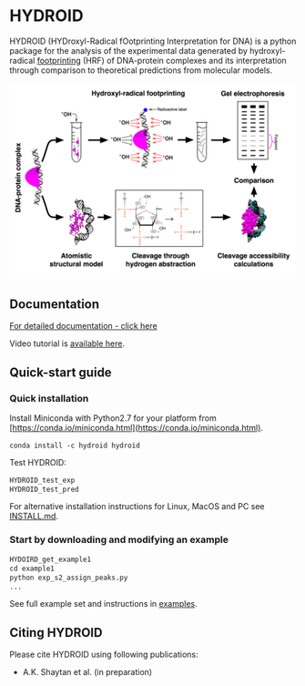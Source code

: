 # HYDROID
HYDROID (HYDroxyl-Radical fOotprinting Interpretation for DNA) is a python package for the analysis of the experimental data generated by hydroxyl-radical [footprinting](https://en.wikipedia.org/wiki/DNA_footprinting) (HRF) of DNA-protein complexes and its interpretation through comparison to theoretical predictions from molecular models.

![HRF](docs/Figure1.png)

## Documentation
[For detailed documentation - click here](docs/INDEX.md)

Video tutorial is [available here](https://www.youtube.com/playlist?list=PL_GHGdsPyn0nVSvrRnyvuvkRCrNBjqeuC).

## Quick-start guide

### Quick installation
Install Miniconda with Python2.7 for your platform from [https://conda.io/miniconda.html](https://conda.io/miniconda.html).

```
conda install -c hydroid hydroid
```

Test HYDROID:

```
HYDROID_test_exp
HYDROID_test_pred
```


For alternative installation instructions for Linux, MacOS and PC see [INSTALL.md](docs/INSTALL.md).

### Start by downloading and modifying an example

```
HYDOIRD_get_example1
cd example1
python exp_s2_assign_peaks.py
...
```

See full example set and instructions in [examples](examples/README.md).

## Citing HYDROID
Please cite HYDROID using following publications:
- A.K. Shaytan et al. (in preparation)




